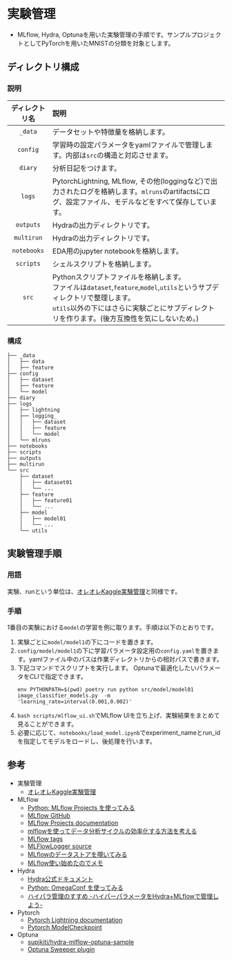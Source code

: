 # 実験管理
- MLflow, Hydra, Optunaを用いた実験管理の手順です。サンプルプロジェクトとしてPyTorchを用いたMNISTの分類を対象とします。

## ディレクトリ構成

### 説明
| ディレクトリ名 | 説明 |
| :---: | :--- | 
| `_data`|データセットや特徴量を格納します。
|`config`|学習時の設定パラメータをyamlファイルで管理します。内部は`src`の構造と対応させます。
| `diary`|分析日記をつけます。
| `logs` | PytorchLightning, MLflow, その他(loggingなど)で出力されたログを格納します。`mlruns`のartifactsにログ、設定ファイル、モデルなどをすべて保存しています。
|`outputs`| Hydraの出力ディレクトリです。
|`multirun`| Hydraの出力ディレクトリです。
|`notebooks`|EDA用のjupyter notebookを格納します。
|`scripts`|シェルスクリプトを格納します。
|`src`|Pythonスクリプトファイルを格納します。<br> ファイルは`dataset`,`feature`,`model`,`utils`というサブディレクトリで整理します。<br> `utils`以外の下にはさらに実験ごとにサブディレクトリを作ります。(後方互換性を気にしないため。)|

### 構成
```
├── _data
│   ├── data
│   ├── feature
├── config
│   ├── dataset
│   ├── feature
│   └── model
├── diary
├── logs
│   ├── lightning
│   ├── logging_
│   │   ├── dataset
│   │   ├── feature
│   │   └── model
│   └── mlruns
├── notebooks
├── scripts
├── outputs
├── multirun
└── src
    ├── dataset
    │   ├── dataset01
    │   └── ...
    ├── feature
    │   ├── feature01
    │   └── ...
    ├── model
    │   ├── model01
    │   └── ...
    └── utils

```


## 実験管理手順
### 用語
実験、runという単位は、[オレオレKaggle実験管理](https://zenn.dev/fkubota/articles/f7efe69fd2044d)と同様です。
### 手順
1番目の実験における`model`の学習を例に取ります。手順は以下のとおりです。
1. 実験ごとに`model/model1`の下にコードを置きます。
2. `config/model/model1`の下に学習パラメータ設定用の`config.yaml`を置きます。yamlファイル中のパスは作業ディレクトリからの相対パスで書きます。
3. 下記コマンドでスクリプトを実行します。
   Optunaで最適化したいパラメータをCLIで指定できます。
    ```
    env PYTHONPATH=$(pwd) poetry run python src/model/model01 image_classifier_models.py  -m 'learning_rate=interval(0.001,0.002)'                                                
    ```
4. `bash scripts/mlflow_ui.sh`でMLflow UIを立ち上げ、実験結果をまとめて見ることができます。
5. 必要に応じて、`notebooks/load_model.ipynb`でexperiment_nameとrun_idを指定してモデルをロードし、後処理を行います。




## 参考
- 実験管理
  - [オレオレKaggle実験管理](https://zenn.dev/fkubota/articles/f7efe69fd2044d)
- MLflow
   - [Python: MLflow Projects を使ってみる](https://blog.amedama.jp/entry/mlflow-projects)
   - [MLflow GitHub](https://github.com/mlflow/mlflow)
   - [MLflow Projects documentation](https://www.mlflow.org/docs/latest/projects.html)
   - [mlflowを使ってデータ分析サイクルの効率化する方法を考える](https://qiita.com/masa26hiro/items/574c48d523ed76e76a3b)
   - [MLflow tags](https://github.com/mlflow/mlflow/blob/9fd60eeee77dbda37bae0ff97bc899e2bf87605f/mlflow/utils/mlflow_tags.py#L7)
   - [MLFlowLogger source](https://pytorch-lightning.readthedocs.io/en/stable/_modules/pytorch_lightning/loggers/mlflow.html)
   - [MLflowのデータストアを覗いてみる](https://blog.hoxo-m.com/entry/mlflow_store)
   - [MLflow使い始めたのでメモ](https://zenn.dev/currypurin/articles/15bd449da18807b08f89)
- Hydra
   - [Hydra公式ドキュメント](https://hydra.cc/docs/intro/)
   - [Python: OmegaConf を使ってみる](https://blog.amedama.jp/entry/omega-conf)
   - [ハイパラ管理のすすめ -ハイパーパラメータをHydra+MLflowで管理しよう-](https://ymym3412.hatenablog.com/entry/2020/02/09/034644)
- Pytorch
   - [Pytorch Lightning documentation](https://pytorch-lightning.readthedocs.io/en/latest/api/pytorch_lightning.loggers.mlflow.html)
   - [Pytorch ModelCheckpoint](https://pytorch-lightning.readthedocs.io/en/1.0.2/_modules/pytorch_lightning/callbacks/model_checkpoint.html)
- Optuna
    - [supikiti/hydra-mlflow-optuna-sample](https://github.com/supikiti/hydra-mlflow-optuna-sample)
    - [Optuna Sweeper plugin](https://hydra.cc/docs/next/plugins/optuna_sweeper)